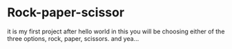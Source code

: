 # Rock-paper-scissor
it is my first project after hello world
in this you will be choosing either of the three options, rock, paper,  scissors.
and yea...
